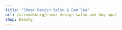 ```yaml
---
title: "Shear Design Salon & Day Spa"
url: /stroudsburg/shear-design-salon-and-day-spa/
shop: beauty
---
```

